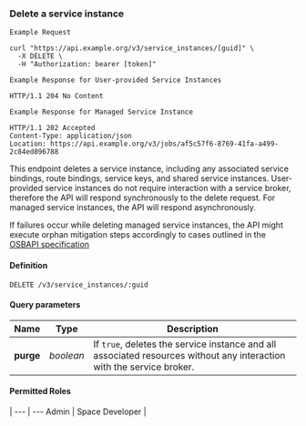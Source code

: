 ### Delete a service instance

```
Example Request
```

```shell
curl "https://api.example.org/v3/service_instances/[guid]" \
  -X DELETE \
  -H "Authorization: bearer [token]"
```

```
Example Response for User-provided Service Instances
```

```http
HTTP/1.1 204 No Content
```

```
Example Response for Managed Service Instance
```

```http
HTTP/1.1 202 Accepted
Content-Type: application/json
Location: https://api.example.org/v3/jobs/af5c57f6-8769-41fa-a499-2c84ed896788
```

This endpoint deletes a service instance, including any associated service bindings,
route bindings, service keys, and shared service instances.
User-provided service instances do not require interaction with a
service broker, therefore the API will respond synchronously to the delete request.
For managed service instances, the API will respond asynchronously.

If failures occur while deleting managed service instances, the API might execute orphan mitigation steps
accordingly to cases outlined in the [OSBAPI specification](https://github.com/openservicebrokerapi/servicebroker/blob/master/spec.md#orphan-mitigation)


#### Definition
`DELETE /v3/service_instances/:guid`

#### Query parameters

Name | Type | Description
---- | ---- | ------------
**purge** | _boolean_ | If `true`, deletes the service instance and all associated resources without any interaction with the service broker.

#### Permitted Roles
 |
--- | ---
Admin |
Space Developer |

